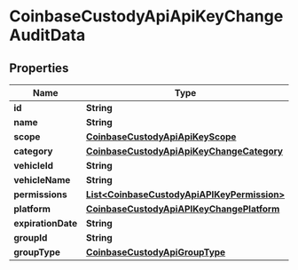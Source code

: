 
# CoinbaseCustodyApiApiKeyChangeAuditData

## Properties
Name | Type | Description | Notes
------------ | ------------- | ------------- | -------------
**id** | **String** |  |  [optional]
**name** | **String** |  |  [optional]
**scope** | [**CoinbaseCustodyApiApiKeyScope**](CoinbaseCustodyApiApiKeyScope.md) |  |  [optional]
**category** | [**CoinbaseCustodyApiApiKeyChangeCategory**](CoinbaseCustodyApiApiKeyChangeCategory.md) |  |  [optional]
**vehicleId** | **String** |  |  [optional]
**vehicleName** | **String** |  |  [optional]
**permissions** | [**List&lt;CoinbaseCustodyApiAPIKeyPermission&gt;**](CoinbaseCustodyApiAPIKeyPermission.md) |  |  [optional]
**platform** | [**CoinbaseCustodyApiAPIKeyChangePlatform**](CoinbaseCustodyApiAPIKeyChangePlatform.md) |  |  [optional]
**expirationDate** | **String** |  |  [optional]
**groupId** | **String** |  |  [optional]
**groupType** | [**CoinbaseCustodyApiGroupType**](CoinbaseCustodyApiGroupType.md) |  |  [optional]



